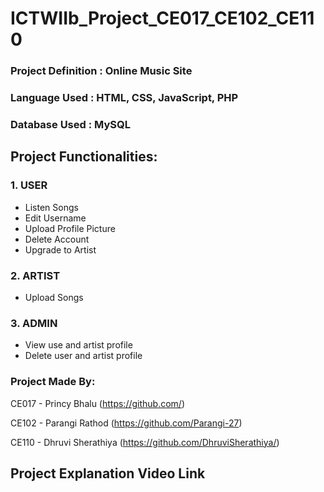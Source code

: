 # ICTWIIb_Project_CE017_CE102_CE110

### Project Definition : Online Music Site 

### Language Used      : HTML, CSS, JavaScript, PHP

### Database Used      : MySQL

## Project Functionalities:
### 1. USER
- Listen Songs
- Edit Username
- Upload Profile Picture
- Delete Account
- Upgrade to Artist
### 2. ARTIST
- Upload Songs
### 3. ADMIN
- View use and artist profile
- Delete user and artist profile
### Project Made By:

CE017 - Princy Bhalu (https://github.com/)

CE102 - Parangi Rathod (https://github.com/Parangi-27)

CE110 - Dhruvi Sherathiya (https://github.com/DhruviSherathiya/)

## Project Explanation Video Link
